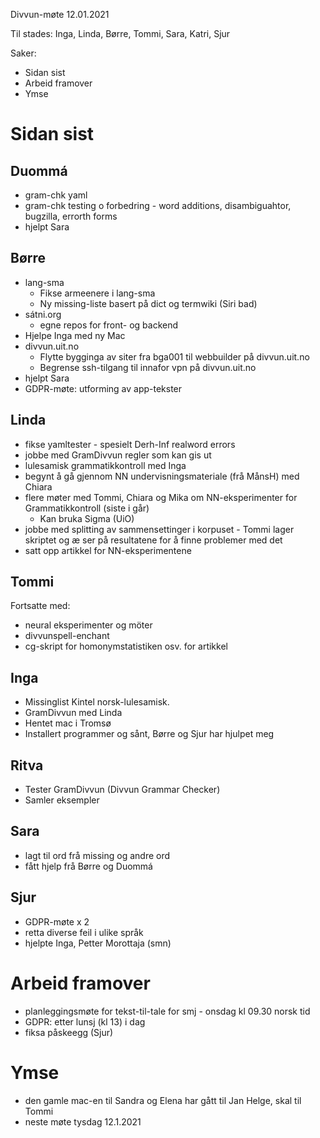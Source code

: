 Divvun-møte 12.01.2021

Til stades: Inga, Linda, Børre, Tommi, Sara, Katri, Sjur

Saker:
* Sidan sist
* Arbeid framover
* Ymse

#  Sidan sist

##  Duommá
* gram-chk yaml
* gram-chk testing o forbedring - word additions, disambiguahtor, bugzilla,
  errorth forms
* hjelpt Sara

##  Børre
* lang-sma
    - Fikse armeenere i lang-sma
    - Ny missing-liste basert på dict og termwiki (Siri bad)
* sátni.org
    - egne repos for front- og backend
* Hjelpe Inga med ny Mac
* divvun.uit.no
    - Flytte bygginga av siter fra bga001 til webbuilder på divvun.uit.no
    - Begrense ssh-tilgang til innafor vpn på divvun.uit.no
* hjelpt Sara
* GDPR-møte: utforming av app-tekster

##  Linda
* fikse yamltester - spesielt Derh-Inf realword errors
* jobbe med GramDivvun regler som kan gis ut
* lulesamisk grammatikkontroll med Inga
* begynt å gå gjennom NN undervisningsmateriale (frå MånsH) med Chiara
* flere møter med Tommi, Chiara og Mika om NN-eksperimenter for
  Grammatikkontroll (siste i går)
    - Kan bruka Sigma (UiO)
* jobbe med splitting av sammensettinger i korpuset - Tommi lager skriptet og æ
  ser på resultatene for å finne problemer med det
* satt opp artikkel for NN-eksperimentene

##  Tommi
Fortsatte med:
* neural eksperimenter og möter
* divvunspell-enchant
* cg-skript for homonymstatistiken osv. for artikkel

##  Inga
* Missinglist Kintel norsk-lulesamisk.
* GramDivvun med Linda
* Hentet mac i Tromsø
* Installert programmer og sånt, Børre og Sjur har hjulpet meg

##  Ritva 
* Tester GramDivvun (Divvun Grammar Checker) 
* Samler eksempler 

##  Sara
* lagt til ord frå missing og andre ord
* fått hjelp frå Børre og Duommá

##  Sjur
* GDPR-møte x 2
* retta diverse feil i ulike språk
* hjelpte Inga, Petter Morottaja (smn)

#  Arbeid framover
* planleggingsmøte for tekst-til-tale for smj - onsdag kl 09.30 norsk tid
* GDPR: etter lunsj (kl 13) i dag
* fiksa påskeegg (Sjur)

#  Ymse
* den gamle mac-en til Sandra og Elena har gått til Jan Helge, skal til Tommi
* neste møte tysdag 12.1.2021
